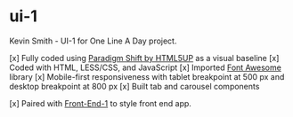 # ui-1
Kevin Smith - UI-1 for One Line A Day project.


[x] Fully coded using [Paradigm Shift by HTML5UP](https://html5up.net/paradigm-shift) as a visual baseline
[x] Coded with HTML, LESS/CSS, and JavaScript
[x] Imported [Font Awesome](https://fontawesome.com/) library
[x] Mobile-first responsiveness with tablet breakpoint at 500 px and desktop breakpoint at 800 px
[x] Built tab and carousel components

[x] Paired with [Front-End-1](https://github.com/one-line-a-day/front-end-1) to style front end app.
